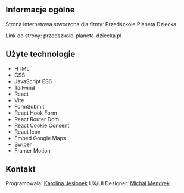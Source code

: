 ## Informacje ogólne
Strona internetowa stworzona dla firmy: Przedszkole Planeta Dziecka.

Link do strony: przedszkole-planeta-dziecka.pl

## Użyte technologie
* HTML
* CSS
* JavaScript ES6
* Tailwind
* React
* Vite
* FormSubmit
* React Hook Form
* React Router Dom
* React Cookie Consent
* React Icon
* Embed Google Maps
* Swiper
* Framer Motion

## Kontakt
Programowała: [Karolina Jesionek](mailto:karolina.anna.jesionek@gmail.com) 
UX/UI Designer: [Michał Mendrek](mailto:michal.mendrek22@gmail.com) 